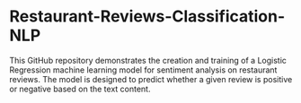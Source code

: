 # Restaurant-Reviews-Classification-NLP
This GitHub repository demonstrates the creation and training of a Logistic Regression machine learning model for sentiment analysis on restaurant reviews. The model is designed to predict whether a given review is positive or negative based on the text content. 
